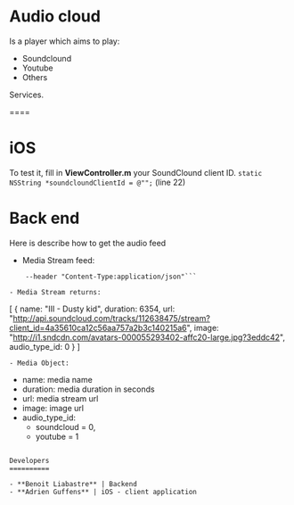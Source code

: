 Audio cloud
===========


Is a player which aims to play:
- Soundclound
- Youtube
- Others

Services.

====

iOS
====

To test it, fill in **ViewController.m** your SoundClound client ID.
`static NSString *soundcloundClientId = @"";` (line 22)

Back end
========

Here is describe how to get the audio feed

- Media Stream feed:
```curl -X GET http://audio-cloud.herokuapp.com/media_streams.json 
	--header "Content-Type:application/json"```

- Media Stream returns:
```
[
 {
	name: "III - Dusty kid",
	duration: 6354,
	url: "http://api.soundcloud.com/tracks/112638475/stream?client_id=4a35610ca12c56aa757a2b3c140215a6",
	image: "http://i1.sndcdn.com/avatars-000055293402-affc20-large.jpg?3eddc42",
	audio_type_id: 0
 }
]
```
- Media Object:
```
  + name: media name
  + duration: media duration in seconds
  + url: media stream url
  + image: image url
  + audio_type_id:
     * soundcloud = 0,
     * youtube = 1
```

Developers
==========

- **Benoit Liabastre** | Backend
- **Adrien Guffens** | iOS - client application
